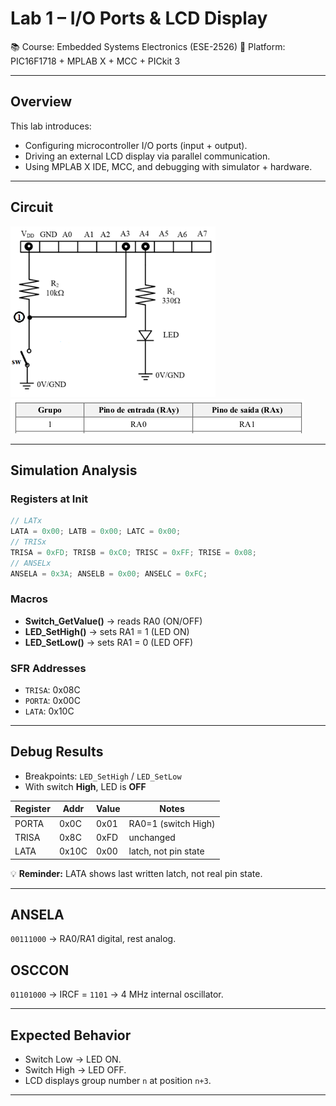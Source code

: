 # Lab 1 – I/O Ports & LCD Display

📚 Course: Embedded Systems Electronics (ESE-2526)
🔧 Platform: PIC16F1718 + MPLAB X + MCC + PICkit 3

---

## Overview

This lab introduces:

* Configuring microcontroller I/O ports (input + output).
* Driving an external LCD display via parallel communication.
* Using MPLAB X IDE, MCC, and debugging with simulator + hardware.

---

## Circuit

![Circuit](circuit.png)
![Group Data](group_data.png)

---

## Simulation Analysis

### Registers at Init

```c
// LATx
LATA = 0x00; LATB = 0x00; LATC = 0x00;
// TRISx
TRISA = 0xFD; TRISB = 0xC0; TRISC = 0xFF; TRISE = 0x08;
// ANSELx
ANSELA = 0x3A; ANSELB = 0x00; ANSELC = 0xFC;
```

### Macros

* **Switch\_GetValue()** → reads RA0 (ON/OFF)
* **LED\_SetHigh()** → sets RA1 = 1 (LED ON)
* **LED\_SetLow()** → sets RA1 = 0 (LED OFF)

### SFR Addresses

* `TRISA`: 0x08C
* `PORTA`: 0x00C
* `LATA`: 0x10C

---

## Debug Results

* Breakpoints: `LED_SetHigh` / `LED_SetLow`
* With switch **High**, LED is **OFF**

| Register | Addr  | Value | Notes                |
| -------- | ----- | ----- | -------------------- |
| PORTA    | 0x0C  | 0x01  | RA0=1 (switch High)  |
| TRISA    | 0x8C  | 0xFD  | unchanged            |
| LATA     | 0x10C | 0x00  | latch, not pin state |

💡 **Reminder:** LATA shows last written latch, not real pin state.

---

## ANSELA

`00111000` → RA0/RA1 digital, rest analog.

## OSCCON

`01101000` → IRCF = `1101` → 4 MHz internal oscillator.

---

## Expected Behavior

* Switch Low → LED ON.
* Switch High → LED OFF.
* LCD displays group number `n` at position `n+3`.

---

